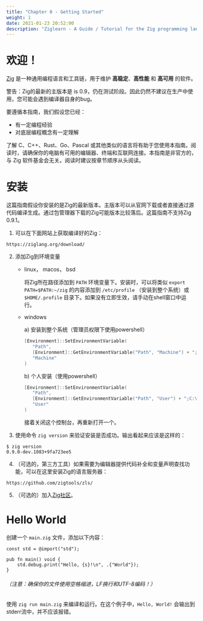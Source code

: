 ```yaml
---
title: "Chapter 0 - Getting Started"
weight: 1
date: 2021-01-23 20:52:00
description: "Ziglearn - A Guide / Tutorial for the Zig programming language. Install and get started with ziglang here."
---
```




# 欢迎！

[Zig](https://ziglang.org) 是一种通用编程语言和工具链，用于维护 __高稳定__、__高性能__ 和 __高可用__ 的软件。

警告：Zig的最新的主版本是 is 0.9，仍在测试阶段。因此仍然不建议在生产中使用，您可能会遇到编译器自身的bug。

要遵循本指南，我们假设您已经：
   * 有一定编程经验
   * 对底层编程概念有一定理解

了解 C、C++、Rust、Go、Pascal 或其他类似的语言将有助于您使用本指南。阅读时，请确保你的电脑有可用的编辑器、终端和互联网连接。本指南是非官方的，与 Zig 软件基金会无关。阅读时建议按章节顺序从头阅读。



# 安装

这篇指南假设你安装的是Zig的最新版本。主版本可以从官网下载或者直接通过源代码编译生成。通过包管理器下载的Zig可能版本比较落后。这篇指南不支持Zig 0.9.1。

1.  可以在下面网站上获取编译好的Zig：
```
https://ziglang.org/download/
```

2. 添加Zig到环境变量
   - linux， macos， bsd

      将Zig所在路径添加到 `PATH` 环境变量下。安装时，可以将类似 `export PATH=$PATH:~/zig` 的内容添加到 `/etc/profile` （安装到整个系统）或 `$HOME/.profile` 目录下。如果没有立即生效，请手动在shell窗口中运行。
   - windows

      a) 安装到整个系统（管理员权限下使用powershell）

      ```powershell
      [Environment]::SetEnvironmentVariable(
         "Path",
         [Environment]::GetEnvironmentVariable("Path", "Machine") + ";C:\your-path\zig-windows-x86_64-your-version",
         "Machine"
      )
      ```

      b) 个人安装（使用powershell）

      ```powershell
      [Environment]::SetEnvironmentVariable(
         "Path",
         [Environment]::GetEnvironmentVariable("Path", "User") + ";C:\your-path\zig-windows-x86_64-your-version",
         "User"
      )
      ```

      接着关闭这个控制台，再重新打开一个。

3. 使用命令 `zig version` 来验证安装是否成功。输出看起来应该是这样的：
```
$ zig version
0.9.0-dev.1083+9fa723ee5
```

4. （可选的，第三方工具）如果需要为编辑器提供代码补全和变量声明查找功能，可以在这里安装Zig的语言服务器：
```
https://github.com/zigtools/zls/
```
5. （可选的）加入[Zig社区](https://github.com/ziglang/zig/wiki/Community)。



# Hello World

创建一个 `main.zig` 文件，添加以下内容：

```zig
const std = @import("std");

pub fn main() void {
    std.debug.print("Hello, {s}!\n", .{"World"});
}
```
###### （注意：确保你的文件使用空格缩进，LF换行和UTF-8编码！）

使用 `zig run main.zig` 来编译和运行。在这个例子中，`Hello, World!` 会输出到stderr流中，并不应该报错。
